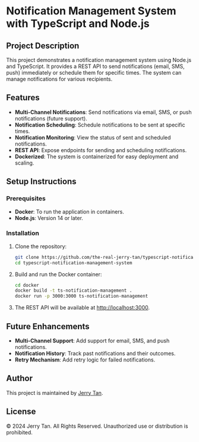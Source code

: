 # Notification Management System with TypeScript and Node.js

## Project Description

This project demonstrates a notification management system using Node.js and TypeScript. It provides a REST API to send notifications (email, SMS, push) immediately or schedule them for specific times. The system can manage notifications for various recipients.

## Features

- **Multi-Channel Notifications**: Send notifications via email, SMS, or push notifications (future support).
- **Notification Scheduling**: Schedule notifications to be sent at specific times.
- **Notification Monitoring**: View the status of sent and scheduled notifications.
- **REST API**: Expose endpoints for sending and scheduling notifications.
- **Dockerized**: The system is containerized for easy deployment and scaling.

## Setup Instructions

### Prerequisites
- **Docker**: To run the application in containers.
- **Node.js**: Version 14 or later.

### Installation

1. Clone the repository:
   ```bash
   git clone https://github.com/the-real-jerry-tan/typescript-notification-management-system.git
   cd typescript-notification-management-system
   ```

2. Build and run the Docker container:
   ```bash
   cd docker
   docker build -t ts-notification-management .
   docker run -p 3000:3000 ts-notification-management
   ```

3. The REST API will be available at [http://localhost:3000](http://localhost:3000).

## Future Enhancements

- **Multi-Channel Support**: Add support for email, SMS, and push notifications.
- **Notification History**: Track past notifications and their outcomes.
- **Retry Mechanism**: Add retry logic for failed notifications.

## Author

This project is maintained by [Jerry Tan](https://github.com/the-real-jerry-tan).

## License

© 2024 Jerry Tan. All Rights Reserved. Unauthorized use or distribution is prohibited.
